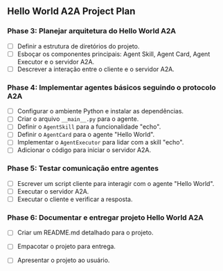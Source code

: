 ## Hello World A2A Project Plan

### Phase 3: Planejar arquitetura do Hello World A2A
- [ ] Definir a estrutura de diretórios do projeto.
- [ ] Esboçar os componentes principais: Agent Skill, Agent Card, Agent Executor e o servidor A2A.
- [ ] Descrever a interação entre o cliente e o servidor A2A.

### Phase 4: Implementar agentes básicos seguindo o protocolo A2A
- [ ] Configurar o ambiente Python e instalar as dependências.
- [ ] Criar o arquivo `__main__.py` para o agente.
- [ ] Definir o `AgentSkill` para a funcionalidade "echo".
- [ ] Definir o `AgentCard` para o agente "Hello World".
- [ ] Implementar o `AgentExecutor` para lidar com a skill "echo".
- [ ] Adicionar o código para iniciar o servidor A2A.

### Phase 5: Testar comunicação entre agentes
- [ ] Escrever um script cliente para interagir com o agente "Hello World".
- [ ] Executar o servidor A2A.
- [ ] Executar o cliente e verificar a resposta.

### Phase 6: Documentar e entregar projeto Hello World A2A
- [ ] Criar um README.md detalhado para o projeto.
- [ ] Empacotar o projeto para entrega.
- [ ] Apresentar o projeto ao usuário.

